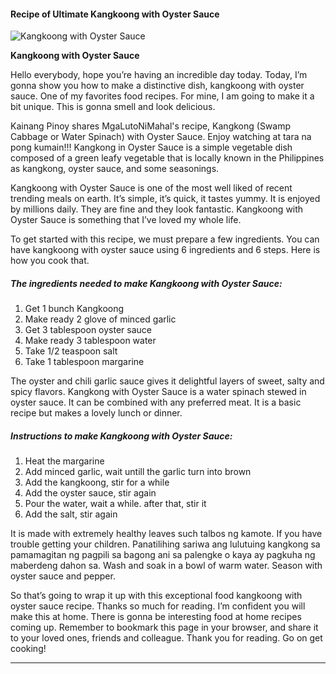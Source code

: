             

#### Recipe of Ultimate Kangkoong with Oyster Sauce

![Kangkoong with Oyster Sauce](https://img-global.cpcdn.com/recipes/d736d24a5dda31a4/751x532cq70/kangkoong-with-oyster-sauce-recipe-main-photo.jpg)

**Kangkoong with Oyster Sauce**

Hello everybody, hope you’re having an incredible day today. Today, I’m gonna show you how to make a distinctive dish, kangkoong with oyster sauce. One of my favorites food recipes. For mine, I am going to make it a bit unique. This is gonna smell and look delicious.

Kainang Pinoy shares MgaLutoNiMahal's recipe, Kangkong (Swamp Cabbage or Water Spinach) with Oyster Sauce. Enjoy watching at tara na pong kumain!!! Kangkong in Oyster Sauce is a simple vegetable dish composed of a green leafy vegetable that is locally known in the Philippines as kangkong, oyster sauce, and some seasonings.

Kangkoong with Oyster Sauce is one of the most well liked of recent trending meals on earth. It’s simple, it’s quick, it tastes yummy. It is enjoyed by millions daily. They are fine and they look fantastic. Kangkoong with Oyster Sauce is something that I’ve loved my whole life.

To get started with this recipe, we must prepare a few ingredients. You can have kangkoong with oyster sauce using 6 ingredients and 6 steps. Here is how you cook that.

##### The ingredients needed to make Kangkoong with Oyster Sauce:

1.  Get 1 bunch Kangkoong
2.  Make ready 2 glove of minced garlic
3.  Get 3 tablespoon oyster sauce
4.  Make ready 3 tablespoon water
5.  Take 1/2 teaspoon salt
6.  Take 1 tablespoon margarine

The oyster and chili garlic sauce gives it delightful layers of sweet, salty and spicy flavors. Kangkong with Oyster Sauce is a water spinach stewed in oyster sauce. It can be combined with any preferred meat. It is a basic recipe but makes a lovely lunch or dinner.

##### Instructions to make Kangkoong with Oyster Sauce:

1.  Heat the margarine
2.  Add minced garlic, wait untill the garlic turn into brown
3.  Add the kangkoong, stir for a while
4.  Add the oyster sauce, stir again
5.  Pour the water, wait a while. after that, stir it
6.  Add the salt, stir again

It is made with extremely healthy leaves such talbos ng kamote. If you have trouble getting your children. Panatilihing sariwa ang lulutuing kangkong sa pamamagitan ng pagpili sa bagong ani sa palengke o kaya ay pagkuha ng maberdeng dahon sa. Wash and soak in a bowl of warm water. Season with oyster sauce and pepper.

So that’s going to wrap it up with this exceptional food kangkoong with oyster sauce recipe. Thanks so much for reading. I’m confident you will make this at home. There is gonna be interesting food at home recipes coming up. Remember to bookmark this page in your browser, and share it to your loved ones, friends and colleague. Thank you for reading. Go on get cooking!

* * *